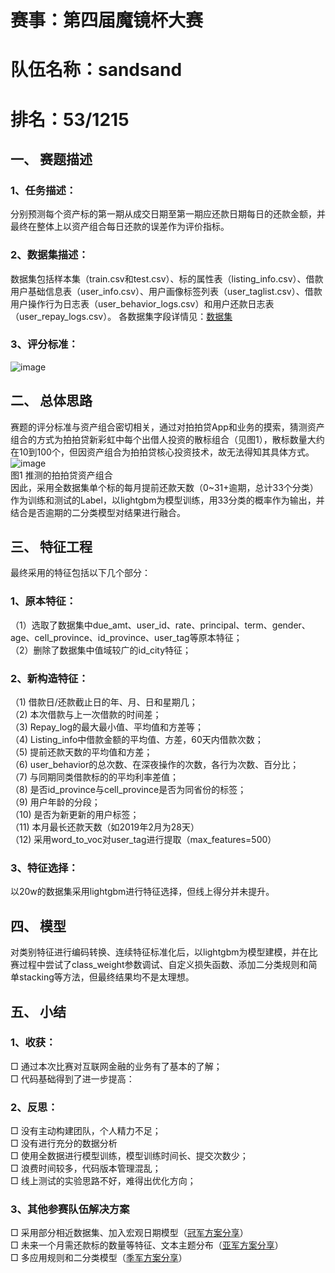 # 赛事：第四届魔镜杯大赛  
# 队伍名称：sandsand  
# 排名：53/1215  

## 一、	赛题描述  
### 1、任务描述：  
分别预测每个资产标的第一期从成交日期至第一期应还款日期每日的还款金额，并最终在整体上以资产组合每日还款的误差作为评价指标。  
### 2、数据集描述：  
数据集包括样本集（train.csv和test.csv）、标的属性表（listing_info.csv）、借款用户基础信息表（user_info.csv）、用户画像标签列表（user_taglist.csv）、借款用户操作行为日志表（user_behavior_logs.csv）和用户还款日志表（user_repay_logs.csv）。
各数据集字段详情见：[数据集](https://ai.ppdai.com/mirror/goToMirrorDetail?mirrorId=17&tabindex=1)  
### 3、评分标准：  
![image](https://github.com/XunDong-Shi/ppd_mojing_4/blob/master/image/1.png)  

## 二、	总体思路  
赛题的评分标准与资产组合密切相关，通过对拍拍贷App和业务的摸索，猜测资产组合的方式为拍拍贷新彩虹中每个出借人投资的散标组合（见图1），散标数量大约在10到100个，但因资产组合为拍拍贷核心投资技术，故无法得知其具体方式。  
![image](https://github.com/XunDong-Shi/ppd_mojing_4/blob/master/image/2.png)  
图1 推测的拍拍贷资产组合  
因此，采用全数据集单个标的每月提前还款天数（0~31+逾期，总计33个分类）作为训练和测试的Label，以lightgbm为模型训练，用33分类的概率作为输出，并结合是否逾期的二分类模型对结果进行融合。  

## 三、	特征工程  
最终采用的特征包括以下几个部分：  
### 1、原本特征：  
（1）选取了数据集中due_amt、user_id、rate、principal、term、gender、age、cell_province、id_province、user_tag等原本特征；  
（2）删除了数据集中值域较广的id_city特征；  
### 2、新构造特征：  
（1)	借款日/还款截止日的年、月、日和星期几；  
（2)	本次借款与上一次借款的时间差；  
（3)	Repay_log的最大最小值、平均值和方差等；  
（4)	Listing_info中借款金额的平均值、方差，60天内借款次数；  
（5)	提前还款天数的平均值和方差；  
（6)	user_behavior的总次数、在深夜操作的次数，各行为次数、百分比；  
（7)	与同期同类借款标的的平均利率差值；  
（8)	是否id_province与cell_province是否为同省份的标签；  
（9)	用户年龄的分段；  
（10)	是否为新更新的用户标签；  
（11)	本月最长还款天数（如2019年2月为28天）  
（12)	采用word_to_voc对user_tag进行提取（max_features=500）  
### 3、特征选择：  
以20w的数据集采用lightgbm进行特征选择，但线上得分并未提升。  

## 四、	模型  
对类别特征进行编码转换、连续特征标准化后，以lightgbm为模型建模，并在比赛过程中尝试了class_weight参数调试、自定义损失函数、添加二分类规则和简单stacking等方法，但最终结果均不是太理想。  

## 五、	小结  
### 1、收获：  
□ 通过本次比赛对互联网金融的业务有了基本的了解；  
□ 代码基础得到了进一步提高：  
### 2、反思：  
□ 没有主动构建团队，个人精力不足；  
□ 没有进行充分的数据分析  
□ 使用全数据进行模型训练，模型训练时间长、提交次数少；  
□ 浪费时间较多，代码版本管理混乱；  
□ 线上测试的实验思路不好，难得出优化方向；  
### 3、其他参赛队伍解决方案	  
□ 采用部分相近数据集、加入宏观日期模型（[冠军方案分享](https://zhuanlan.zhihu.com/p/75199206?utm_source=com.tencent.tim&utm_medium=social&utm_oi=555381879923224576)）  
□ 未来一个月需还款标的数量等特征、文本主题分布（[亚军方案分享](https://zhuanlan.zhihu.com/p/74749772)）  
□ 多应用规则和二分类模型（[季军方案分享](https://zhuanlan.zhihu.com/p/75234282?utm_source=com.tencent.tim&utm_medium=social&utm_oi=555381879923224576)）  
